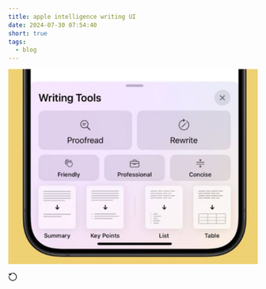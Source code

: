 ```yaml
---
title: apple intelligence writing UI
date: 2024-07-30 07:54:40
short: true
tags:
  - blog
---
```


![A screenshot showing a Apple Intelligence Writing UI](/2024/07/30/apple-intelligence-writing-UI/appleAIWritingUI.png)

<div class="alert">
    <span id="textSpan" class="alert__content"></span>
    <button id="toggleIcon" aria-label="Show another quote">
        <svg width="18" height="18" viewBox="0 0 24 24" fill="none" xmlns="http://www.w3.org/2000/svg">
            <path d="M2 12C2 17.5228 6.47715 22 12 22C17.5228 22 22 17.5228 22 12C22 6.47715 17.5228 2 12 2" stroke="currentColor" stroke-width="2" stroke-linecap="round"/>
            <path d="M2 12C2 6.47715 6.47715 2 12 2" stroke="currentColor" stroke-width="2" stroke-linecap="round" stroke-dasharray="1 3"/>
            <path d="M2 4L5 7M5 7L8 4M5 7V4" stroke="currentColor" stroke-width="2" stroke-linecap="round" stroke-linejoin="round"/>
        </svg>
    </button>
</div>

<script>
    const texts = [
        "Ah, yes, the 'let's cram everything into one tiny box' approach.",
        "A design so sleek, it's nearly impossible to figure out what's happening.",
        "Who needs clear labels when you have tiny, confusing icons?",
        "Because squinting at my screen is exactly what I wanted to do today."
    ];
    let usedTexts = [];
    
    function getRandomText() {
        if (usedTexts.length === texts.length) {
            usedTexts = [];
        }
        let availableTexts = texts.filter(text => !usedTexts.includes(text));
        let randomText = availableTexts[Math.floor(Math.random() * availableTexts.length)];
        usedTexts.push(randomText);
        return randomText;
    }

    function updateText() {
        const textSpan = document.getElementById('textSpan');
        textSpan.style.opacity = '0';
        
        setTimeout(() => {
            textSpan.innerText = getRandomText();
            textSpan.style.opacity = '1';
        }, 200);
    }

    document.getElementById('toggleIcon').addEventListener('click', updateText);
    
    // Set initial text when page loads
    window.addEventListener('load', updateText);
</script>

<style>
#textSpan {
    transition: opacity 0.2s ease;
}

#toggleIcon {
    background: none;
    border: none;
    padding: 0;
    cursor: pointer;
    color: var(--text-color);
    display: flex;
    align-items: center;
    transition: transform 0.2s ease;
}

#toggleIcon:hover {
    transform: rotate(45deg);
}
</style>
